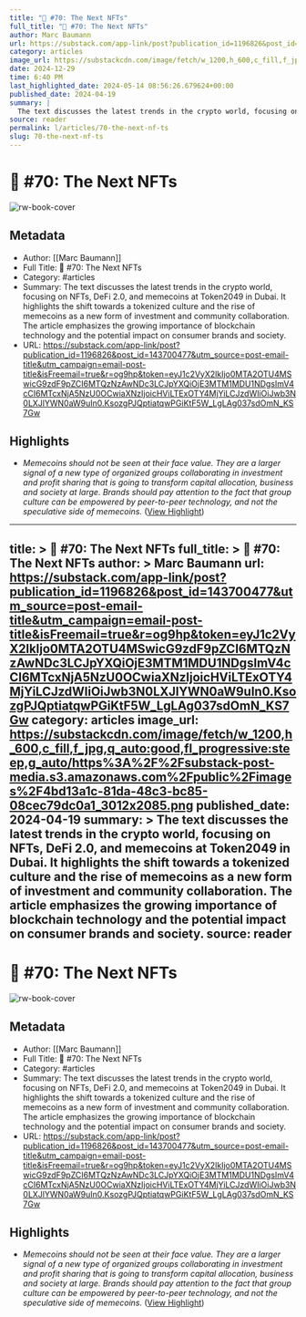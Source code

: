 ```yaml
---
title: "📝 #70: The Next NFTs"
full_title: "📝 #70: The Next NFTs"
author: Marc Baumann
url: https://substack.com/app-link/post?publication_id=1196826&post_id=143700477&utm_source=post-email-title&utm_campaign=email-post-title&isFreemail=true&r=og9hp&token=eyJ1c2VyX2lkIjo0MTA2OTU4MSwicG9zdF9pZCI6MTQzNzAwNDc3LCJpYXQiOjE3MTM1MDU1NDgsImV4cCI6MTcxNjA5NzU0OCwiaXNzIjoicHViLTExOTY4MjYiLCJzdWIiOiJwb3N0LXJlYWN0aW9uIn0.KsozgPJQptiatqwPGiKtF5W_LgLAg037sdOmN_KS7Gw
category: articles
image_url: https://substackcdn.com/image/fetch/w_1200,h_600,c_fill,f_jpg,q_auto:good,fl_progressive:steep,g_auto/https%3A%2F%2Fsubstack-post-media.s3.amazonaws.com%2Fpublic%2Fimages%2F4bd13a1c-81da-48c3-bc85-08cec79dc0a1_3012x2085.png
date: 2024-12-29
time: 6:40 PM
last_highlighted_date: 2024-05-14 08:56:26.679624+00:00
published_date: 2024-04-19
summary: |
  The text discusses the latest trends in the crypto world, focusing on NFTs, DeFi 2.0, and memecoins at Token2049 in Dubai. It highlights the shift towards a tokenized culture and the rise of memecoins as a new form of investment and community collaboration. The article emphasizes the growing importance of blockchain technology and the potential impact on consumer brands and society.
source: reader
permalink: l/articles/70-the-next-nf-ts
slug: 70-the-next-nf-ts
---
```

# 📝 #70: The Next NFTs

![rw-book-cover](https://substackcdn.com/image/fetch/w_1200,h_600,c_fill,f_jpg,q_auto:good,fl_progressive:steep,g_auto/https%3A%2F%2Fsubstack-post-media.s3.amazonaws.com%2Fpublic%2Fimages%2F4bd13a1c-81da-48c3-bc85-08cec79dc0a1_3012x2085.png)

## Metadata
- Author: [[Marc Baumann]]
- Full Title: 📝 #70: The Next NFTs
- Category: #articles
- Summary: The text discusses the latest trends in the crypto world, focusing on NFTs, DeFi 2.0, and memecoins at Token2049 in Dubai. It highlights the shift towards a tokenized culture and the rise of memecoins as a new form of investment and community collaboration. The article emphasizes the growing importance of blockchain technology and the potential impact on consumer brands and society.
- URL: https://substack.com/app-link/post?publication_id=1196826&post_id=143700477&utm_source=post-email-title&utm_campaign=email-post-title&isFreemail=true&r=og9hp&token=eyJ1c2VyX2lkIjo0MTA2OTU4MSwicG9zdF9pZCI6MTQzNzAwNDc3LCJpYXQiOjE3MTM1MDU1NDgsImV4cCI6MTcxNjA5NzU0OCwiaXNzIjoicHViLTExOTY4MjYiLCJzdWIiOiJwb3N0LXJlYWN0aW9uIn0.KsozgPJQptiatqwPGiKtF5W_LgLAg037sdOmN_KS7Gw

## Highlights
- *Memecoins should not be seen at their face value. They are a larger signal of a new type of organized groups collaborating in investment and profit sharing that is going to transform capital allocation, business and society at large.*
  *Brands should pay attention to the fact that group culture can be empowered by peer-to-peer technology, and not the speculative side of memecoins.* ([View Highlight](https://read.readwise.io/read/01hxv52eygwm460szgd16rn65v))


---
title: >
  📝 #70: The Next NFTs
full_title: >
  📝 #70: The Next NFTs
author: >
  Marc Baumann
url: https://substack.com/app-link/post?publication_id=1196826&post_id=143700477&utm_source=post-email-title&utm_campaign=email-post-title&isFreemail=true&r=og9hp&token=eyJ1c2VyX2lkIjo0MTA2OTU4MSwicG9zdF9pZCI6MTQzNzAwNDc3LCJpYXQiOjE3MTM1MDU1NDgsImV4cCI6MTcxNjA5NzU0OCwiaXNzIjoicHViLTExOTY4MjYiLCJzdWIiOiJwb3N0LXJlYWN0aW9uIn0.KsozgPJQptiatqwPGiKtF5W_LgLAg037sdOmN_KS7Gw
category: articles
image_url: https://substackcdn.com/image/fetch/w_1200,h_600,c_fill,f_jpg,q_auto:good,fl_progressive:steep,g_auto/https%3A%2F%2Fsubstack-post-media.s3.amazonaws.com%2Fpublic%2Fimages%2F4bd13a1c-81da-48c3-bc85-08cec79dc0a1_3012x2085.png
published_date: 2024-04-19
summary: >
  The text discusses the latest trends in the crypto world, focusing on NFTs, DeFi 2.0, and memecoins at Token2049 in Dubai. It highlights the shift towards a tokenized culture and the rise of memecoins as a new form of investment and community collaboration. The article emphasizes the growing importance of blockchain technology and the potential impact on consumer brands and society.
source: reader
---
# 📝 #70: The Next NFTs

![rw-book-cover](https://substackcdn.com/image/fetch/w_1200,h_600,c_fill,f_jpg,q_auto:good,fl_progressive:steep,g_auto/https%3A%2F%2Fsubstack-post-media.s3.amazonaws.com%2Fpublic%2Fimages%2F4bd13a1c-81da-48c3-bc85-08cec79dc0a1_3012x2085.png)

## Metadata
- Author: [[Marc Baumann]]
- Full Title: 📝 #70: The Next NFTs
- Category: #articles
- Summary: The text discusses the latest trends in the crypto world, focusing on NFTs, DeFi 2.0, and memecoins at Token2049 in Dubai. It highlights the shift towards a tokenized culture and the rise of memecoins as a new form of investment and community collaboration. The article emphasizes the growing importance of blockchain technology and the potential impact on consumer brands and society.
- URL: https://substack.com/app-link/post?publication_id=1196826&post_id=143700477&utm_source=post-email-title&utm_campaign=email-post-title&isFreemail=true&r=og9hp&token=eyJ1c2VyX2lkIjo0MTA2OTU4MSwicG9zdF9pZCI6MTQzNzAwNDc3LCJpYXQiOjE3MTM1MDU1NDgsImV4cCI6MTcxNjA5NzU0OCwiaXNzIjoicHViLTExOTY4MjYiLCJzdWIiOiJwb3N0LXJlYWN0aW9uIn0.KsozgPJQptiatqwPGiKtF5W_LgLAg037sdOmN_KS7Gw

## Highlights
- *Memecoins should not be seen at their face value. They are a larger signal of a new type of organized groups collaborating in investment and profit sharing that is going to transform capital allocation, business and society at large.*
  *Brands should pay attention to the fact that group culture can be empowered by peer-to-peer technology, and not the speculative side of memecoins.* ([View Highlight](https://read.readwise.io/read/01hxv52eygwm460szgd16rn65v))


